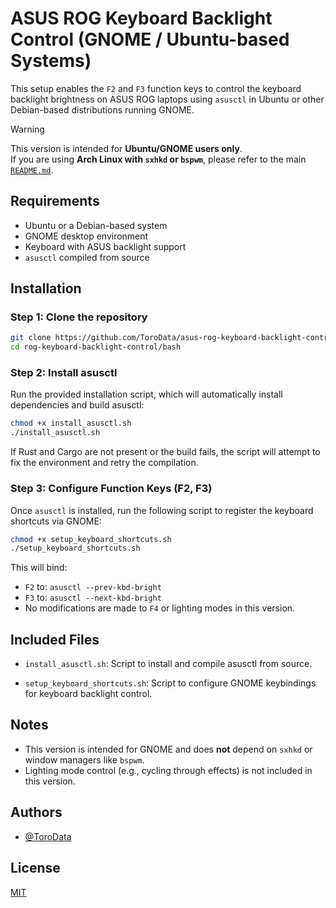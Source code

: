 # ASUS ROG Keyboard Backlight Control (GNOME / Ubuntu-based Systems)

This setup enables the `F2` and `F3` function keys to control the keyboard backlight brightness on ASUS ROG laptops using `asusctl` in Ubuntu or other Debian-based distributions running GNOME.

> [!WARNING]  
> This version is intended for **Ubuntu/GNOME users only**.  
> If you are using **Arch Linux with `sxhkd` or `bspwm`**, please refer to the main [`README.md`](../README.md).

## Requirements

- Ubuntu or a Debian-based system
- GNOME desktop environment
- Keyboard with ASUS backlight support
- `asusctl` compiled from source

## Installation

### Step 1: Clone the repository

```bash
git clone https://github.com/ToroData/asus-rog-keyboard-backlight-control.git
cd rog-keyboard-backlight-control/bash
```

### Step 2: Install asusctl

Run the provided installation script, which will automatically install dependencies and build asusctl:

```bash
chmod +x install_asusctl.sh
./install_asusctl.sh
```

If Rust and Cargo are not present or the build fails, the script will attempt to fix the environment and retry the compilation.

### Step 3: Configure Function Keys (F2, F3)

Once `asusctl` is installed, run the following script to register the keyboard shortcuts via GNOME:

```bash
chmod +x setup_keyboard_shortcuts.sh
./setup_keyboard_shortcuts.sh
```

This will bind:

- `F2` to: `asusctl --prev-kbd-bright`
- `F3` to: `asusctl --next-kbd-bright`
- No modifications are made to `F4` or lighting modes in this version.

## Included Files

- `install_asusctl.sh`: Script to install and compile asusctl from source.

- `setup_keyboard_shortcuts.sh`: Script to configure GNOME keybindings for keyboard backlight control.

## Notes

- This version is intended for GNOME and does **not** depend on `sxhkd` or window managers like `bspwm`.
- Lighting mode control (e.g., cycling through effects) is not included in this version.

## Authors

- [@ToroData](https://www.github.com/ToroData)

## License

[MIT](https://choosealicense.com/licenses/mit/)
